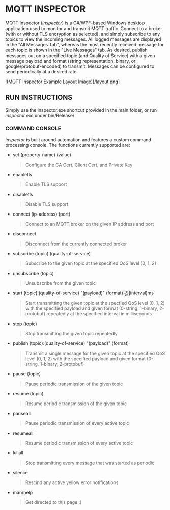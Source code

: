 # MQTT INSPECTOR
MQTT Inspector (_inspector_) is a C#/WPF-based Windows desktop application used to monitor and transmit MQTT traffic. Connect to a broker (with or without TLS encryption as selected), and simply subscribe to any topics to view the incoming messages. All logged messages are displayed in the "All Messages Tab", whereas the most recently received message for each topic is shown in the "Live Messages" tab. As desired, publish messages out on a specified topic (and Quality of Service) with a given message payload and format (string representation, binary, or google/protobuf-encoded) to transmit. Messages can be configured to send periodically at a desired rate.

!(MQTT Inspector Example Layout Image)[/layout.png]

## RUN INSTRUCTIONS
Simply use the inspector.exe shortcut provided in the main folder, or run _inspector.exe_ under bin/Release/

### COMMAND CONSOLE
_inspector_ is built around automation and features a custom command processing console. The functions currently supported are:
- set (property-name) (value)
  > Configure the CA Cert, Client Cert, and Private Key
- enabletls
  > Enable TLS support
- disabletls
  > Disable TLS support
- connect (ip-address):(port)
  > Connect to an MQTT broker on the given IP address and port
- disconnect
  > Disconnect from the currently connected broker
- subscribe (topic):(quality-of-service)
  > Subscribe to the given topic at the specified QoS level (0, 1, 2)
- unsubscribe (topic)
  > Unsubscribe from the given topic
- start (topic):(quality-of-service) "(payload)" (format) @(interval)ms
  > Start transmitting the given topic at the specfied QoS level (0, 1, 2) with the specified payload and given format (0-string, 1-binary, 2-protobuf) repeatedly at the specified interval in milliseconds
- stop (topic)
  > Stop transmitting the given topic repeatedly
- publish (topic):(quality-of-service) "(payload)" (format)
  > Transmit a single message for the given topic at the specified QoS level (0, 1, 2) with the specified payload and given format (0-string, 1-binary, 2-protobuf)
- pause (topic)
  > Pause periodic transmission of the given topic
- resume (topic)
  > Resume periodic transmission of the given topic
- pauseall
  > Pause periodic transmission of every active topic
- resumeall
  > Resume periodic transmission of every active topic
- killall
  > Stop transmitting every message that was started as periodic
- silence
  > Rescind any active yellow error notifications
- man/help
  > Get directed to this page :)
